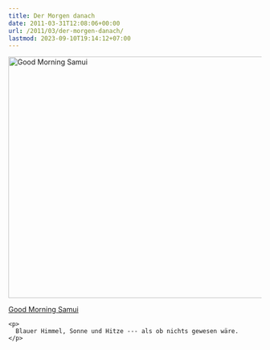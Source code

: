 ```yaml
---
title: Der Morgen danach
date: 2011-03-31T12:08:06+00:00
url: /2011/03/der-morgen-danach/
lastmod: 2023-09-10T19:14:12+07:00
---
```

<div class="media image">
  <a href="http://www.flickr.com/photos/schreibblogade/5578594276/" title="Good Morning Samui"><img src="//farm6.static.flickr.com/5012/5578594276_9ee61df8a5_z.jpg" width="640" height="480" alt="Good Morning Samui" /></p>

  <p>
    Good Morning Samui
  </p>

  <p>
    </a></div>

    <p>
      Blauer Himmel, Sonne und Hitze --- als ob nichts gewesen wäre.
    </p>
